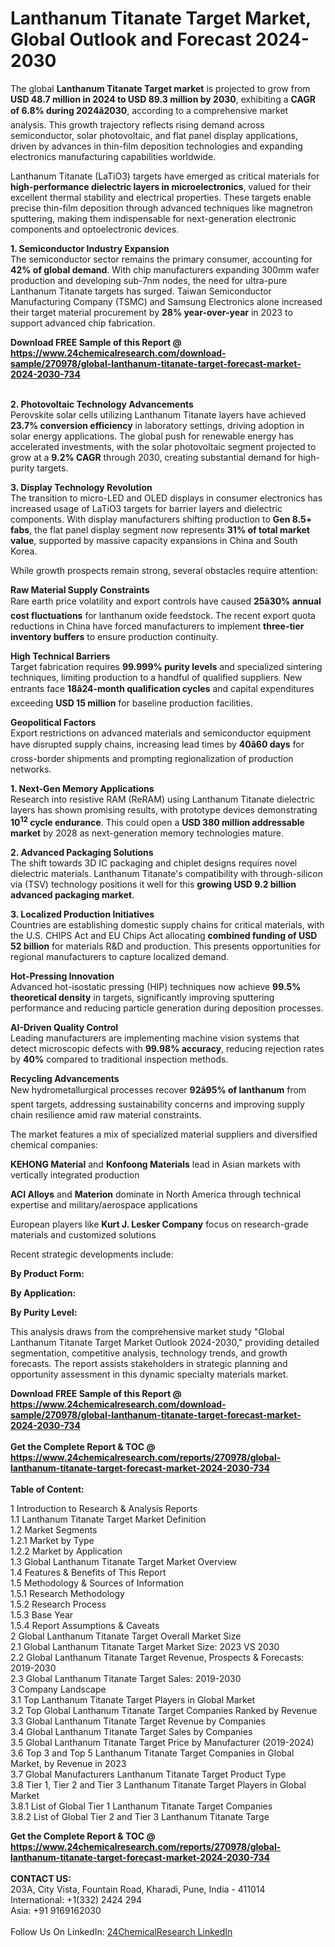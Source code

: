 <h1>Lanthanum Titanate Target Market, Global Outlook and Forecast 2024-2030</h1><p>The global <strong>Lanthanum Titanate Target market</strong> is projected to grow from <strong>USD 48.7 million in 2024 to USD 89.3 million by 2030</strong>, exhibiting a <strong>CAGR of 6.8% during 2024â2030</strong>, according to a comprehensive market analysis. This growth trajectory reflects rising demand across semiconductor, solar photovoltaic, and flat panel display applications, driven by advances in thin-film deposition technologies and expanding electronics manufacturing capabilities worldwide.</p><p>Lanthanum Titanate (LaTiO3) targets have emerged as critical materials for <strong>high-performance dielectric layers in microelectronics</strong>, valued for their excellent thermal stability and electrical properties. These targets enable precise thin-film deposition through advanced techniques like magnetron sputtering, making them indispensable for next-generation electronic components and optoelectronic devices.</p><p><strong>1. Semiconductor Industry Expansion</strong><br>
The semiconductor sector remains the primary consumer, accounting for <strong>42% of global demand</strong>. With chip manufacturers expanding 300mm wafer production and developing sub-7nm nodes, the need for ultra-pure Lanthanum Titanate targets has surged. Taiwan Semiconductor Manufacturing Company (TSMC) and Samsung Electronics alone increased their target material procurement by <strong>28% year-over-year</strong> in 2023 to support advanced chip fabrication.</p><div><b>Download FREE Sample of this Report @ 
            <a href="https://www.24chemicalresearch.com/download-sample/270978/global-lanthanum-titanate-target-forecast-market-2024-2030-734">
            https://www.24chemicalresearch.com/download-sample/270978/global-lanthanum-titanate-target-forecast-market-2024-2030-734</a></b></div><br><p><strong>2. Photovoltaic Technology Advancements</strong><br>
Perovskite solar cells utilizing Lanthanum Titanate layers have achieved <strong>23.7% conversion efficiency</strong> in laboratory settings, driving adoption in solar energy applications. The global push for renewable energy has accelerated investments, with the solar photovoltaic segment projected to grow at a <strong>9.2% CAGR</strong> through 2030, creating substantial demand for high-purity targets.</p><p><strong>3. Display Technology Revolution</strong><br>
The transition to micro-LED and OLED displays in consumer electronics has increased usage of LaTiO3 targets for barrier layers and dielectric components. With display manufacturers shifting production to <strong>Gen 8.5+ fabs</strong>, the flat panel display segment now represents <strong>31% of total market value</strong>, supported by massive capacity expansions in China and South Korea.</p><p>While growth prospects remain strong, several obstacles require attention:</p><p><strong>Raw Material Supply Constraints</strong><br>
	Rare earth price volatility and export controls have caused <strong>25â30% annual cost fluctuations</strong> for lanthanum oxide feedstock. The recent export quota reductions in China have forced manufacturers to implement <strong>three-tier inventory buffers</strong> to ensure production continuity.</p><p><strong>High Technical Barriers</strong><br>
	Target fabrication requires <strong>99.999% purity levels</strong> and specialized sintering techniques, limiting production to a handful of qualified suppliers. New entrants face <strong>18â24-month qualification cycles</strong> and capital expenditures exceeding <strong>USD 15 million</strong> for baseline production facilities.</p><p><strong>Geopolitical Factors</strong><br>
	Export restrictions on advanced materials and semiconductor equipment have disrupted supply chains, increasing lead times by <strong>40â60 days</strong> for cross-border shipments and prompting regionalization of production networks.</p><p><strong>1. Next-Gen Memory Applications</strong><br>
Research into resistive RAM (ReRAM) using Lanthanum Titanate dielectric layers has shown promising results, with prototype devices demonstrating <strong>10<sup>12</sup> cycle endurance</strong>. This could open a <strong>USD 380 million addressable market</strong> by 2028 as next-generation memory technologies mature.</p><p><strong>2. Advanced Packaging Solutions</strong><br>
The shift towards 3D IC packaging and chiplet designs requires novel dielectric materials. Lanthanum Titanate's compatibility with through-silicon via (TSV) technology positions it well for this <strong>growing USD 9.2 billion advanced packaging market</strong>.</p><p><strong>3. Localized Production Initiatives</strong><br>
Countries are establishing domestic supply chains for critical materials, with the U.S. CHIPS Act and EU Chips Act allocating <strong>combined funding of USD 52 billion</strong> for materials R&amp;D and production. This presents opportunities for regional manufacturers to capture localized demand.</p><p><strong>Hot-Pressing Innovation</strong><br>
	Advanced hot-isostatic pressing (HIP) techniques now achieve <strong>99.5% theoretical density</strong> in targets, significantly improving sputtering performance and reducing particle generation during deposition processes.</p><p><strong>AI-Driven Quality Control</strong><br>
	Leading manufacturers are implementing machine vision systems that detect microscopic defects with <strong>99.98% accuracy</strong>, reducing rejection rates by <strong>40%</strong> compared to traditional inspection methods.</p><p><strong>Recycling Advancements</strong><br>
	New hydrometallurgical processes recover <strong>92â95% of lanthanum</strong> from spent targets, addressing sustainability concerns and improving supply chain resilience amid raw material constraints.</p><p>The market features a mix of specialized material suppliers and diversified chemical companies:</p><p><strong>KEHONG Material</strong> and <strong>Konfoong Materials</strong> lead in Asian markets with vertically integrated production</p><p><strong>ACI Alloys</strong> and <strong>Materion</strong> dominate in North America through technical expertise and military/aerospace applications</p><p>European players like <strong>Kurt J. Lesker Company</strong> focus on research-grade materials and customized solutions</p><p>Recent strategic developments include:</p><p><strong>By Product Form:</strong></p><p><strong>By Application:</strong></p><p><strong>By Purity Level:</strong></p><p>This analysis draws from the comprehensive market study "Global Lanthanum Titanate Target Market Outlook 2024-2030," providing detailed segmentation, competitive analysis, technology trends, and growth forecasts. The report assists stakeholders in strategic planning and opportunity assessment in this dynamic specialty materials market.</p><div><b>Download FREE Sample of this Report @ 
            <a href="https://www.24chemicalresearch.com/download-sample/270978/global-lanthanum-titanate-target-forecast-market-2024-2030-734">
            https://www.24chemicalresearch.com/download-sample/270978/global-lanthanum-titanate-target-forecast-market-2024-2030-734</a></b></div><br><div><b>Get the Complete Report & TOC @ 
            <a href="https://www.24chemicalresearch.com/reports/270978/global-lanthanum-titanate-target-forecast-market-2024-2030-734">
            https://www.24chemicalresearch.com/reports/270978/global-lanthanum-titanate-target-forecast-market-2024-2030-734</a></b></div><br>
            <b>Table of Content:</b><p>1 Introduction to Research & Analysis Reports<br />
    1.1 Lanthanum Titanate Target Market Definition<br />
    1.2 Market Segments<br />
        1.2.1 Market by Type<br />
        1.2.2 Market by Application<br />
    1.3 Global Lanthanum Titanate Target Market Overview<br />
    1.4 Features & Benefits of This Report<br />
    1.5 Methodology & Sources of Information<br />
        1.5.1 Research Methodology<br />
        1.5.2 Research Process<br />
        1.5.3 Base Year<br />
        1.5.4 Report Assumptions & Caveats<br />
2 Global Lanthanum Titanate Target Overall Market Size<br />
    2.1 Global Lanthanum Titanate Target Market Size: 2023 VS 2030<br />
    2.2 Global Lanthanum Titanate Target Revenue, Prospects & Forecasts: 2019-2030<br />
    2.3 Global Lanthanum Titanate Target Sales: 2019-2030<br />
3 Company Landscape<br />
    3.1 Top Lanthanum Titanate Target Players in Global Market<br />
    3.2 Top Global Lanthanum Titanate Target Companies Ranked by Revenue<br />
    3.3 Global Lanthanum Titanate Target Revenue by Companies<br />
    3.4 Global Lanthanum Titanate Target Sales by Companies<br />
    3.5 Global Lanthanum Titanate Target Price by Manufacturer (2019-2024)<br />
    3.6 Top 3 and Top 5 Lanthanum Titanate Target Companies in Global Market, by Revenue in 2023<br />
    3.7 Global Manufacturers Lanthanum Titanate Target Product Type<br />
    3.8 Tier 1, Tier 2 and Tier 3 Lanthanum Titanate Target Players in Global Market<br />
        3.8.1 List of Global Tier 1 Lanthanum Titanate Target Companies<br />
        3.8.2 List of Global Tier 2 and Tier 3 Lanthanum Titanate Targe</p><div><b>Get the Complete Report & TOC @ 
            <a href="https://www.24chemicalresearch.com/reports/270978/global-lanthanum-titanate-target-forecast-market-2024-2030-734">
            https://www.24chemicalresearch.com/reports/270978/global-lanthanum-titanate-target-forecast-market-2024-2030-734</a></b></div><br><b>CONTACT US:</b><br>
            203A, City Vista, Fountain Road, Kharadi, Pune, India - 411014<br>
            International: +1(332) 2424 294<br>
            Asia: +91 9169162030 <br><br>
            Follow Us On LinkedIn: <a href="https://www.linkedin.com/company/24chemicalresearch/">24ChemicalResearch LinkedIn</a>